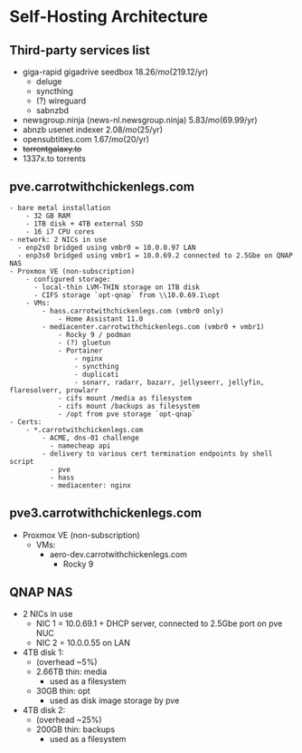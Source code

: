 # Self-Hosting Architecture

## Third-party services list
  - giga-rapid gigadrive seedbox $18.26/mo ($219.12/yr)
    - deluge
    - syncthing
    - (?) wireguard
    - sabnzbd
  - newsgroup.ninja (news-nl.newsgroup.ninja) $5.83/mo ($69.99/yr)
  - abnzb usenet indexer $2.08/mo ($25/yr)
  - opensubtitles.com $1.67/mo ($20/yr)
  - ~~torrentgalaxy.to~~
  - 1337x.to torrents

## pve.carrotwithchickenlegs.com
    - bare metal installation
        - 32 GB RAM
        - 1TB disk + 4TB external SSD
        - 16 i7 CPU cores
    - network: 2 NICs in use
      - enp2s0 bridged using vmbr0 = 10.0.0.97 LAN
      - enp3s0 bridged using vmbr1 = 10.0.69.2 connected to 2.5Gbe on QNAP NAS
    - Proxmox VE (non-subscription)
        - configured storage:
          - local-thin LVM-THIN storage on 1TB disk
          - CIFS storage `opt-qnap` from \\10.0.69.1\opt
        - VMs:
            - hass.carrotwithchickenlegs.com (vmbr0 only)
                - Home Assistant 11.0
            - mediacenter.carrotwithchickenlegs.com (vmbr0 + vmbr1)
                - Rocky 9 / podman
                - (?) gluetun
                - Portainer
                    - nginx
                    - syncthing
                    - duplicati
                    - sonarr, radarr, bazarr, jellyseerr, jellyfin, flaresolverr, prowlarr
                - cifs mount /media as filesystem
                - cifs mount /backups as filesystem
                - /opt from pve storage `opt-qnap`
    - Certs:
        - *.carrotwithchickenlegs.com
            - ACME, dns-01 challenge
              - namecheap api
            - delivery to various cert termination endpoints by shell script
              - pve
              - hass
              - mediacenter: nginx

## pve3.carrotwithchickenlegs.com
  - Proxmox VE (non-subscription)
    - VMs:
      - aero-dev.carrotwithchickenlegs.com
        - Rocky 9


## QNAP NAS
  - 2 NICs in use
    - NIC 1 = 10.0.69.1 + DHCP server, connected to 2.5Gbe port on pve NUC
    - NIC 2 = 10.0.0.55 on LAN
  - 4TB disk 1:
    - (overhead ~5%)
    - 2.66TB thin: media
      - used as a filesystem
    - 30GB thin: opt
      - used as disk image storage by pve
  - 4TB disk 2:
    - (overhead ~25%)
    - 200GB thin: backups
      - used as a filesystem
